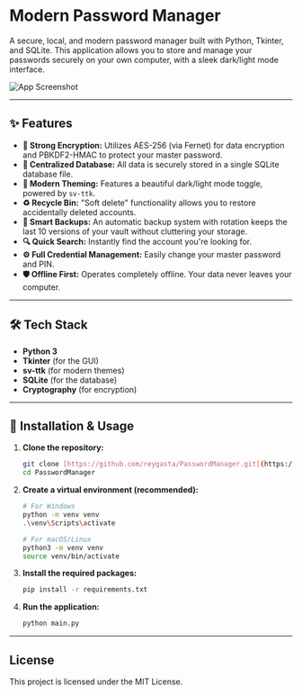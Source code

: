# Modern Password Manager

A secure, local, and modern password manager built with Python, Tkinter, and SQLite. This application allows you to store and manage your passwords securely on your own computer, with a sleek dark/light mode interface.

![App Screenshot](https://github.com/reygasta/PasswordManager/issues/1#issue-3235349641)

---

## ✨ Features

* **🔐 Strong Encryption:** Utilizes AES-256 (via Fernet) for data encryption and PBKDF2-HMAC to protect your master password.
* **📂 Centralized Database:** All data is securely stored in a single SQLite database file.
* **🎨 Modern Theming:** Features a beautiful dark/light mode toggle, powered by `sv-ttk`.
* **♻️ Recycle Bin:** "Soft delete" functionality allows you to restore accidentally deleted accounts.
* **🔄 Smart Backups:** An automatic backup system with rotation keeps the last 10 versions of your vault without cluttering your storage.
* **🔍 Quick Search:** Instantly find the account you're looking for.
* **⚙️ Full Credential Management:** Easily change your master password and PIN.
* **🛡️ Offline First:** Operates completely offline. Your data never leaves your computer.

---

## 🛠️ Tech Stack

* **Python 3**
* **Tkinter** (for the GUI)
* **sv-ttk** (for modern themes)
* **SQLite** (for the database)
* **Cryptography** (for encryption)

---

## 🚀 Installation & Usage

1.  **Clone the repository:**
    ```bash
    git clone [https://github.com/reygasta/PasswordManager.git](https://github.com/reygasta/PasswordManager.git)
    cd PasswordManager
    ```

2.  **Create a virtual environment (recommended):**
    ```bash
    # For Windows
    python -m venv venv
    .\venv\Scripts\activate

    # For macOS/Linux
    python3 -m venv venv
    source venv/bin/activate
    ```

3.  **Install the required packages:**
    ```bash
    pip install -r requirements.txt
    ```

4.  **Run the application:**
    ```bash
    python main.py
    ```
---

## License

This project is licensed under the MIT License.
